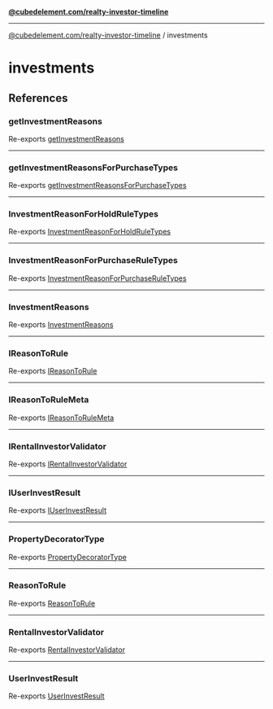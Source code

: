[**@cubedelement.com/realty-investor-timeline**](../index.md)

---

[@cubedelement.com/realty-investor-timeline](../modules.md) / investments

# investments

## References

### getInvestmentReasons

Re-exports [getInvestmentReasons](investment-reasons-decorator/functions/getInvestmentReasons.md)

---

### getInvestmentReasonsForPurchaseTypes

Re-exports [getInvestmentReasonsForPurchaseTypes](investment-reasons-decorator/functions/getInvestmentReasonsForPurchaseTypes.md)

---

### InvestmentReasonForHoldRuleTypes

Re-exports [InvestmentReasonForHoldRuleTypes](investment-reasons-decorator/functions/InvestmentReasonForHoldRuleTypes.md)

---

### InvestmentReasonForPurchaseRuleTypes

Re-exports [InvestmentReasonForPurchaseRuleTypes](investment-reasons-decorator/functions/InvestmentReasonForPurchaseRuleTypes.md)

---

### InvestmentReasons

Re-exports [InvestmentReasons](investment-reasons/enumerations/InvestmentReasons.md)

---

### IReasonToRule

Re-exports [IReasonToRule](reason-to-rule/interfaces/IReasonToRule.md)

---

### IReasonToRuleMeta

Re-exports [IReasonToRuleMeta](reason-to-rule/interfaces/IReasonToRuleMeta.md)

---

### IRentalInvestorValidator

Re-exports [IRentalInvestorValidator](rental-investor-validator/interfaces/IRentalInvestorValidator.md)

---

### IUserInvestResult

Re-exports [IUserInvestResult](user-invest-result/interfaces/IUserInvestResult.md)

---

### PropertyDecoratorType

Re-exports [PropertyDecoratorType](investment-reasons-decorator/type-aliases/PropertyDecoratorType.md)

---

### ReasonToRule

Re-exports [ReasonToRule](reason-to-rule/classes/ReasonToRule.md)

---

### RentalInvestorValidator

Re-exports [RentalInvestorValidator](rental-investor-validator/classes/RentalInvestorValidator.md)

---

### UserInvestResult

Re-exports [UserInvestResult](user-invest-result/classes/UserInvestResult.md)
